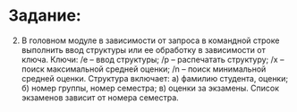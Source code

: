 Задание:
========

2. В головном модуле в зависимости от запроса в командной строке
выполнить ввод структуры или ее обработку в зависимости от ключа.
Ключи:
/e – ввод структуры;
/p – распечатать структуру;
/x – поиск максимальной средней оценки;
/n – поиск минимальной средней оценки.
Структура включает:
а) фамилию студента, оценки;
б) номер группы, номер семестра;
в) оценки за экзамены. Список экзаменов зависит от номера семестра.